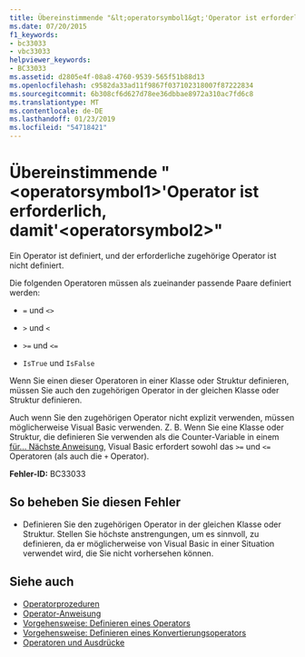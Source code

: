 ```yaml
---
title: Übereinstimmende "&lt;operatorsymbol1&gt;'Operator ist erforderlich, damit'&lt;operatorsymbol2&gt;"
ms.date: 07/20/2015
f1_keywords:
- bc33033
- vbc33033
helpviewer_keywords:
- BC33033
ms.assetid: d2805e4f-08a8-4760-9539-565f51b88d13
ms.openlocfilehash: c9582da33ad11f9867f037102318007f87222834
ms.sourcegitcommit: 6b308cf6d627d78ee36dbbae8972a310ac7fd6c8
ms.translationtype: MT
ms.contentlocale: de-DE
ms.lasthandoff: 01/23/2019
ms.locfileid: "54718421"
---
```

# <a name="matching-ltoperatorsymbol1gt-operator-is-required-for-ltoperatorsymbol2gt"></a>Übereinstimmende "&lt;operatorsymbol1&gt;'Operator ist erforderlich, damit'&lt;operatorsymbol2&gt;"
Ein Operator ist definiert, und der erforderliche zugehörige Operator ist nicht definiert.  
  
 Die folgenden Operatoren müssen als zueinander passende Paare definiert werden:  
  
-   `=` und `<>`  
  
-   `>` und `<`  
  
-   `>=` und `<=`  
  
-   `IsTrue` und `IsFalse`  
  
 Wenn Sie einen dieser Operatoren in einer Klasse oder Struktur definieren, müssen Sie auch den zugehörigen Operator in der gleichen Klasse oder Struktur definieren.  
  
 Auch wenn Sie den zugehörigen Operator nicht explizit verwenden, müssen möglicherweise Visual Basic verwenden. Z. B. Wenn Sie eine Klasse oder Struktur, die definieren Sie verwenden als die Counter-Variable in einem [für... Nächste Anweisung](../../visual-basic/language-reference/statements/for-next-statement.md), Visual Basic erfordert sowohl das `>=` und `<=` Operatoren (als auch die `+` Operator).  
  
 **Fehler-ID:** BC33033  
  
## <a name="to-correct-this-error"></a>So beheben Sie diesen Fehler  
  
-   Definieren Sie den zugehörigen Operator in der gleichen Klasse oder Struktur. Stellen Sie höchste anstrengungen, um es sinnvoll, zu definieren, da er möglicherweise von Visual Basic in einer Situation verwendet wird, die Sie nicht vorhersehen können.  
  
## <a name="see-also"></a>Siehe auch
- [Operatorprozeduren](../../visual-basic/programming-guide/language-features/procedures/operator-procedures.md)
- [Operator-Anweisung](../../visual-basic/language-reference/statements/operator-statement.md)
- [Vorgehensweise: Definieren eines Operators](../../visual-basic/programming-guide/language-features/procedures/how-to-define-an-operator.md)
- [Vorgehensweise: Definieren eines Konvertierungsoperators](../../visual-basic/programming-guide/language-features/procedures/how-to-define-a-conversion-operator.md)
- [Operatoren und Ausdrücke](../../visual-basic/programming-guide/language-features/operators-and-expressions/index.md)

